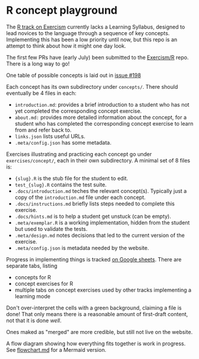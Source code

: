 # R concept playground

The [R track on Exercism](https://exercism.org/tracks/r) currently lacks a Learning Syllabus, designed to lead novices to the language through a sequence of key concepts. Implementing this has been a low priority until now, but this repo is an attempt to think about how it might one day look.

The first few PRs have (early July) been submitted to the [Exercism/R](https://github.com/exercism/r) repo. There is a long way to go!

One table of possible concepts is laid out in [issue #198](https://github.com/exercism/r/issues/198)

Each concept has its own subdirectory under `concepts/`. There should eventually be 4 files in each:
- `introduction.md`: provides a brief introduction to a student who has not yet completed the corresponding concept exercise.
- `about.md:` provides more detailed information about the concept, for a student who has completed the corresponding concept exercise to learn from and refer back to.
- `links.json` lists useful URLs.
- `.meta/config.json` has some metadata.

Exercises illustrating and practicing each concept go under `exercises/concept/`, each in their own subdirectory. A minimal set of 8 files is:
- `{slug}.R` is the stub file for the student to edit.
- `test_{slug}.R` contains the test suite.
- `.docs/introduction.md` teches the relevant concept(s). Typically just a copy of the `introduction.md` file under each concept.
- `.docs/instructions.md` briefly lists steps needed to complete this exercise.
- `.docs/hints.md` is to help a student get unstuck (can be empty).
- `.meta/exemplar.R` is a working implementation, hidden from the student but used to validate the tests.
- `.meta/design.md` notes decisions that led to the current version of the exercise.
- `.meta/config.json` is metadata needed by the website.


Progress in implementing things is tracked [on Google sheets](https://docs.google.com/spreadsheets/d/1xW5WDL5Xp2yQ9ZFJY-oVj1c19kNkZLwCiSEjH1H2SGI/edit?usp=sharing). There are separate tabs, listing

- concepts for R
- concept exercises for R
- multiple tabs on concept exercises used by other tracks implementing a learning mode

Don't over-interpret the cells with a green background, claiming a file is done! That only means there is a reasonable amount of first-draft content, not that it is done *well*. 

Ones maked as "merged" are more credible, but still not live on the website.

A flow diagram showing how everything fits together is work in progress. See [flowchart.md](https://github.com/colinleach/r_concepts/blob/main/flowchart.md) for a Mermaid version.
